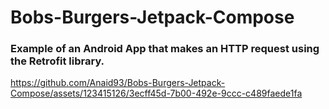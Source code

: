 # Bobs-Burgers-Jetpack-Compose

### Example of an Android App that makes an HTTP request using the Retrofit library.

https://github.com/Anaid93/Bobs-Burgers-Jetpack-Compose/assets/123415126/3ecff45d-7b00-492e-9ccc-c489faede1fa



